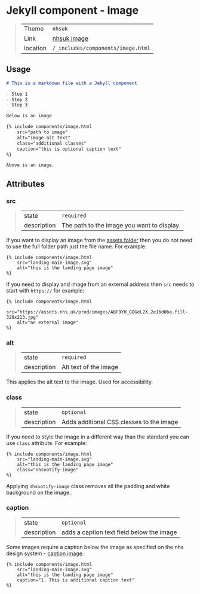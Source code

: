 # Jekyll component - Image

> |          |                                                                              |
> | -------- | ---------------------------------------------------------------------------- |
> | Theme    | `nhsuk`                                                                      |
> | Link     | [nhsuk image](https://service-manual.nhs.uk/design-system/components/images) |
> | location | `/_includes/components/image.html`                                           |

## Usage

```markdown
# This is a markdown file with a Jekyll component

- Step 1
- Step 2
- Step 3

Below is an image

{% include components/image.html
    src="path to image"
    alt="image alt text"
    class="additional classes"
    caption="this is optional caption text"
%}

Above is an image.
```

## Attributes

### src

> |             |                                            |
> | ----------- | ------------------------------------------ |
> | state       | `required`                                 |
> | description | The path to the image you want to display. |

If you want to display an image from the [assets folder](README.md#assets) then you do not need to use the full folder path just the file name. For example:

```Jeykll
{% include components/image.html
    src="landing-main-image.svg"
    alt="this is the landing page image"
%}
```

If you need to display and image from an external address then `src` needs to start with `https://` for example:

```Jeykll
{% include components/image.html
    src="https://assets.nhs.uk/prod/images/ABF9YH_GDGeL2X.2e16d0ba.fill-320x213.jpg"
    alt="an external image"
%}
```

### alt

> |             |                       |
> | ----------- | --------------------- |
> | state       | `required`            |
> | description | Alt text of the image |

This applies the alt text to the image. Used for accessibility.

### class

> |             |                                          |
> | ----------- | ---------------------------------------- |
> | state       | `optional`                               |
> | description | Adds additional CSS classes to the image |

If you need to style the image in a different way than the standard you can use `class` attribute. For example:

```Jeykll
{% include components/image.html
    src="landing-main-image.svg"
    alt="this is the landing page image"
    class="nhsnotify-image"
%}
```

Applying `nhsnotify-image` class removes all the padding and white background on the image.

### caption

> |             |                                           |
> | ----------- | ----------------------------------------- |
> | state       | `optional`                                |
> | description | adds a caption text field below the image |

Some images require a caption below the image as specified on the nhs design system - [caption image](https://service-manual.nhs.uk/design-system/components/images#captions).

```Jeykll
{% include components/image.html
    src="landing-main-image.svg"
    alt="this is the landing page image"
    caption="1. This is additional caption text"
%}
```
